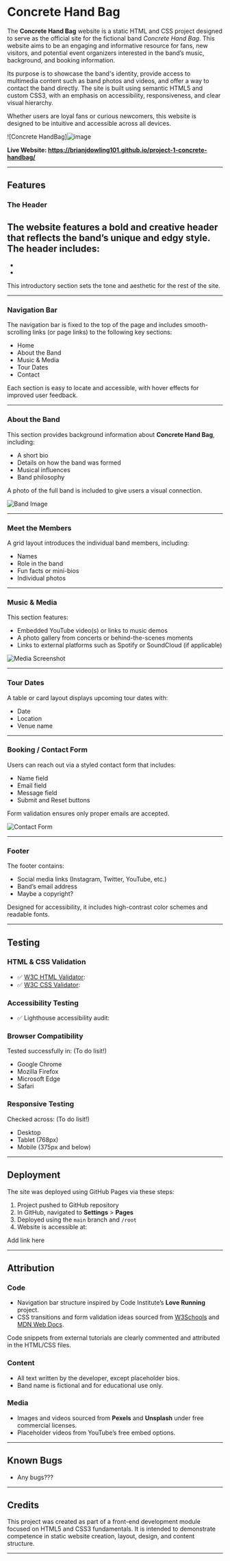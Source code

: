 # Concrete Hand Bag

The **Concrete Hand Bag** website is a static HTML and CSS project designed to serve as the official site for the fictional band *Concrete Hand Bag*. This website aims to be an engaging and informative resource for fans, new visitors, and potential event organizers interested in the band’s music, background, and booking information.

Its purpose is to showcase the band's identity, provide access to multimedia content such as band photos and videos, and offer a way to contact the band directly. The site is built using semantic HTML5 and custom CSS3, with an emphasis on accessibility, responsiveness, and clear visual hierarchy.

Whether users are loyal fans or curious newcomers, this website is designed to be intuitive and accessible across all devices.

![Concrete HandBag]![image](assets/image/devices.png)

**Live Website: https://brianjdowling101.github.io/project-1-concrete-handbag/** 

---

## Features

### The Header  
The website features a bold and creative header that reflects the band’s unique and edgy style. The header includes:
- 
- 
- 

This introductory section sets the tone and aesthetic for the rest of the site.

---

### Navigation Bar  
The navigation bar is fixed to the top of the page and includes smooth-scrolling links (or page links) to the following key sections:
- Home
- About the Band
- Music & Media
- Tour Dates
- Contact

Each section is easy to locate and accessible, with hover effects for improved user feedback.

---

### About the Band  
This section provides background information about **Concrete Hand Bag**, including:
- A short bio
- Details on how the band was formed
- Musical influences
- Band philosophy

A photo of the full band is included to give users a visual connection.

![Band Image](insert-here)

---

### Meet the Members  
A grid layout introduces the individual band members, including:
- Names
- Role in the band
- Fun facts or mini-bios
- Individual photos

---

### Music & Media  
This section features:
- Embedded YouTube video(s) or links to music demos
- A photo gallery from concerts or behind-the-scenes moments
- Links to external platforms such as Spotify or SoundCloud (if applicable)

![Media Screenshot](insert-here)

---

### Tour Dates  
A table or card layout displays upcoming tour dates with:
- Date
- Location
- Venue name

---

### Booking / Contact Form  
Users can reach out via a styled contact form that includes:
- Name field
- Email field
- Message field
- Submit and Reset buttons

Form validation ensures only proper emails are accepted.

![Contact Form](insert-here)

---

### Footer  
The footer contains:
- Social media links (Instagram, Twitter, YouTube, etc.)
- Band’s email address
- Maybe a copyright?

Designed for accessibility, it includes high-contrast color schemes and readable fonts.

---

## Testing

### HTML & CSS Validation  
- ✅ [W3C HTML Validator](https://validator.w3.org/):
- ✅ [W3C CSS Validator](https://jigsaw.w3.org/css-validator/):

### Accessibility Testing  
- ✅ Lighthouse accessibility audit:

### Browser Compatibility  
Tested successfully in: (To do lisit!)
- Google Chrome
- Mozilla Firefox
- Microsoft Edge
- Safari

### Responsive Testing  
Checked across: (To do lisit!)
- Desktop
- Tablet (768px)
- Mobile (375px and below)

---

## Deployment

The site was deployed using GitHub Pages via these steps:
1. Project pushed to GitHub repository
2. In GitHub, navigated to **Settings** > **Pages**
3. Deployed using the `main` branch and `/root`
4. Website is accessible at:  

Add link here

---

## Attribution

### Code
- Navigation bar structure inspired by Code Institute’s **Love Running** project.
- CSS transitions and form validation ideas sourced from [W3Schools](https://www.w3schools.com/) and [MDN Web Docs](https://developer.mozilla.org/).

Code snippets from external tutorials are clearly commented and attributed in the HTML/CSS files.

### Content
- All text written by the developer, except placeholder bios.
- Band name is fictional and for educational use only.

### Media
- Images and videos sourced from **Pexels** and **Unsplash** under free commercial licenses.
- Placeholder videos from YouTube’s free embed options.

---

## Known Bugs
- Any bugs???

---

## Credits

This project was created as part of a front-end development module focused on HTML5 and CSS3 fundamentals. It is intended to demonstrate competence in static website creation, layout, design, and content structure.

---